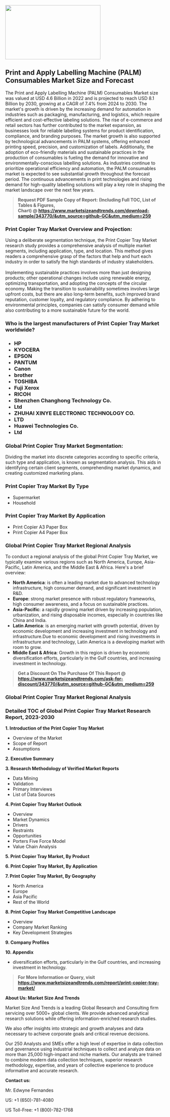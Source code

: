 <p><img class="alignnone size-medium wp-image-20088" src="https://ffe5etoiles.com/wp-content/uploads/2024/12/MST1-300x171.png" alt="" width="300" height="171" /></p><h2>Print and Apply Labelling Machine (PALM) Consumables Market Size and Forecast</h2><p>The Print and Apply Labelling Machine (PALM) Consumables Market size was valued at USD 4.6 Billion in 2022 and is projected to reach USD 8.1 Billion by 2030, growing at a CAGR of 7.4% from 2024 to 2030. The market's growth is driven by the increasing demand for automation in industries such as packaging, manufacturing, and logistics, which require efficient and cost-effective labeling solutions. The rise of e-commerce and retail sectors has further contributed to the market expansion, as businesses look for reliable labelling systems for product identification, compliance, and branding purposes. The market growth is also supported by technological advancements in PALM systems, offering enhanced printing speed, precision, and customization of labels. Additionally, the adoption of eco-friendly materials and sustainable practices in the production of consumables is fueling the demand for innovative and environmentally-conscious labelling solutions. As industries continue to prioritize operational efficiency and automation, the PALM consumables market is expected to see substantial growth throughout the forecast period. The continuous advancements in print technologies and rising demand for high-quality labelling solutions will play a key role in shaping the market landscape over the next few years.</p><blockquote id="" class=""><strong>Request PDF Sample Copy of Report: (Including Full TOC, List of Tables &amp; Figures, Chart)&nbsp;@&nbsp;<strong><a href="https://www.marketsizeandtrends.com/download-sample/343770/&utm_source=github-GC&utm_medium=259" target="_blank">https://www.marketsizeandtrends.com/download-sample/343770/&utm_source=github-GC&utm_medium=259</a></strong></strong></blockquote><h3 id="" class="">Print Copier Tray Market&nbsp;Overview and Projection:</h3><p id="" class="">Using a deliberate segmentation technique, the Print Copier Tray Market research study provides a comprehensive analysis of multiple market segments, including application, type, and location. This method gives readers a comprehensive grasp of the factors that help and hurt each industry in order to satisfy the high standards of industry stakeholders. <br /> <br />Implementing sustainable practices involves more than just designing products; other operational changes include using renewable energy, optimizing transportation, and adopting the concepts of the circular economy. Making the transition to sustainability sometimes involves large upfront costs, but there are also long-term benefits, such improved brand reputation, customer loyalty, and regulatory compliance. By adhering to environmental principles, companies can satisfy consumer demand while also contributing to a more sustainable future for the world.</p><h3 id="" class="">Who is the largest manufacturers of&nbsp;Print Copier Tray Market worldwide?</h3><h3 class=""><p><ul><li>HP </li><li> KYOCERA </li><li> EPSON </li><li> PANTUM </li><li> Canon </li><li> brother </li><li> TOSHIBA </li><li> Fuji Xerox </li><li> RICOH </li><li> Shenzhen Changhong Technology Co. </li><li> Ltd </li><li> ZHUHAI XINYE ELECTRONIC TECHNOLOGY CO. </li><li> LTD </li><li> Huawei Technologies Co. </li><li> Ltd</li></ul></p></h3><h3 id="" class="">Global&nbsp;Print Copier Tray Market Segmentation:</h3><p id="" class="">Dividing the market into discrete categories according to specific criteria, such type and application, is known as segmentation analysis. This aids in identifying certain client segments, comprehending market dynamics, and creating customized marketing plans.</p><h3 id="" class="">Print Copier Tray Market&nbsp;By Type</h3><p><p><ul><li>Supermarket</li><li> Household</p></li></ul></p></p><h3 id="" class="">Print Copier Tray Market&nbsp;By Application</h3><p class=""><p><ul><li>Print Copier A3 Paper Box</li><li> Print Copier A4 Paper Box</li></ul></p></p><h3 id="" class="">Global Print Copier Tray Market Regional Analysis</h3><p id="" class="">To conduct a regional analysis of the global Print Copier Tray Market, we typically examine various regions such as North America, Europe, Asia-Pacific, Latin America, and the Middle East &amp; Africa. Here's a brief overview:</p><ul><li><strong>North America</strong>: is often a leading market due to advanced technology infrastructure, high consumer demand, and significant investment in R&amp;D.</li><li><strong>Europe</strong>: strong market presence with robust regulatory frameworks, high consumer awareness, and a focus on sustainable practices.</li><li><strong>Asia-Pacific</strong>: a rapidly growing market driven by increasing population, urbanization, and rising disposable incomes, especially in countries like China and India.</li><li><strong>Latin America</strong>: is an emerging market with growth potential, driven by economic development and increasing investment in technology and infrastructure.Due to economic development and rising investments in infrastructure and technology, Latin America is a developing market with room to grow.</li><li><strong>Middle East &amp; Africa</strong>: Growth in this region is driven by economic diversification efforts, particularly in the Gulf countries, and increasing investment in technology.</li></ul><blockquote id="" class=""><strong>Get a Discount On The Purchase Of This Report @ <strong><a href="https://www.marketsizeandtrends.com/ask-for-discount/343770/&utm_source=github-GC&utm_medium=259" target="_blank">https://www.marketsizeandtrends.com/ask-for-discount/343770/&utm_source=github-GC&utm_medium=259</a></strong></strong></blockquote><h3 id="" class="">Global Print Copier Tray Market Regional Analysis</h3><h3 id="" class="">Detailed TOC of Global Print Copier Tray Market Research Report, 2023-2030</h3><p id="" class=""><strong>1. Introduction of the Print Copier Tray Market</strong></p><ul><li>Overview of the Market</li><li>Scope of Report</li><li>Assumptions</li></ul><p id="" class=""><strong>2. Executive Summary</strong></p><p id="" class=""><strong>3. Research Methodology of Verified Market Reports</strong></p><ul><li>Data Mining</li><li>Validation</li><li>Primary Interviews</li><li>List of Data Sources</li></ul><p id="" class=""><strong>4. Print Copier Tray Market Outlook</strong></p><ul><li>Overview</li><li>Market Dynamics</li><li>Drivers</li><li>Restraints</li><li>Opportunities</li><li>Porters Five Force Model</li><li>Value Chain Analysis</li></ul><p id="" class=""><strong>5. Print Copier Tray Market, By Product</strong></p><p id="" class=""><strong>6. Print Copier Tray Market, By Application</strong></p><p id="" class=""><strong>7. Print Copier Tray Market, By Geography</strong></p><ul><li>North America</li><li>Europe</li><li>Asia Pacific</li><li>Rest of the World</li></ul><p id="" class=""><strong>8. Print Copier Tray Market Competitive Landscape</strong></p><ul><li>Overview</li><li>Company Market Ranking</li><li>Key Development Strategies</li></ul><p id="" class=""><strong>9. Company Profiles</strong></p><p id="" class=""><strong>10. Appendix</strong></p><ul><li>diversification efforts, particularly in the Gulf countries, and increasing investment in technology.</li></ul><blockquote id="" class=""><strong>For More Information or Query, visit <strong><strong><a href="https://www.marketsizeandtrends.com/report/print-copier-tray-market/" target="_blank">https://www.marketsizeandtrends.com/report/print-copier-tray-market/</a></strong></strong></strong></blockquote><p id="" class=""><strong>About Us: Market Size And Trends</strong></p><p id="" class="">Market Size And Trends is a leading Global Research and Consulting firm servicing over 5000+ global clients. We provide advanced analytical research solutions while offering information-enriched research studies.</p><p id="" class="">We also offer insights into strategic and growth analyses and data necessary to achieve corporate goals and critical revenue decisions.</p><p id="" class="">Our 250 Analysts and SMEs offer a high level of expertise in data collection and governance using industrial techniques to collect and analyze data on more than 25,000 high-impact and niche markets. Our analysts are trained to combine modern data collection techniques, superior research methodology, expertise, and years of collective experience to produce informative and accurate research.</p><p id="" class=""><strong>Contact us:</strong></p><p id="" class="">Mr. Edwyne Fernandes</p><p id="" class="">US: +1 (650)-781-4080</p><p id="" class="">US Toll-Free: +1 (800)-782-1768</p>
